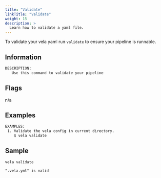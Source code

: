 ```yaml
---
title: "Validate"
linkTitle: "Validate"
weight: 15
description: >
  Learn how to validate a yaml file.
---
```


To validate your vela yaml run `validate` to ensure your pipeline is runnable.

## Information

```sh
DESCRIPTION:
   Use this command to validate your pipeline
```

## Flags

n/a

## Examples

```sh
EXAMPLES:
 1. Validate the vela config in current directory.
    $ vela validate
```

## Sample

```
vela validate

".vela.yml" is valid
```
